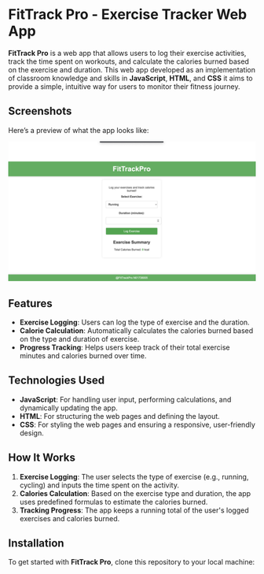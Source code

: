 
# **FitTrack Pro - Exercise Tracker Web App**

**FitTrack Pro** is a web app that allows users to log their exercise activities, track the time spent on workouts, and calculate the calories burned based on the exercise and duration. This web app developed as an implementation of classroom knowledge and skills in **JavaScript**, **HTML**, and **CSS** it aims to provide a simple, intuitive way for users to monitor their fitness journey.

## **Screenshots**
Here’s a preview of what the app looks like:

![FitTrack Pro Screenshot](FitTrack.png)

## **Features**
- **Exercise Logging**: Users can log the type of exercise and the duration.
- **Calorie Calculation**: Automatically calculates the calories burned based on the type and duration of exercise.
- **Progress Tracking**: Helps users keep track of their total exercise minutes and calories burned over time.

## **Technologies Used**
- **JavaScript**: For handling user input, performing calculations, and dynamically updating the app.
- **HTML**: For structuring the web pages and defining the layout.
- **CSS**: For styling the web pages and ensuring a responsive, user-friendly design.

## **How It Works**
1. **Exercise Logging**: The user selects the type of exercise (e.g., running, cycling) and inputs the time spent on the activity.
2. **Calories Calculation**: Based on the exercise type and duration, the app uses predefined formulas to estimate the calories burned.
3. **Tracking Progress**: The app keeps a running total of the user's logged exercises and calories burned.

## **Installation**

To get started with **FitTrack Pro**, clone this repository to your local machine:

